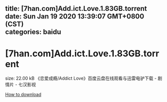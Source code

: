
title: [7han.com]Add.ict.Love.1.83GB.torrent
date: Sun Jan 19 2020 13:39:07 GMT+0800 (CST)    
categories: baidu
---

# [7han.com]Add.ict.Love.1.83GB.torrent
size: 22.00 kB
 《恋爱成瘾/Addict Love》百度云盘在线观看与迅雷电驴下载 - 剧情片 - 七汉影视
 

[How to download](https://bpcam.bemobtrk.com/go/2ceec3aa-1ca2-46d6-b9ff-aaa5c184517c?jno=4156)